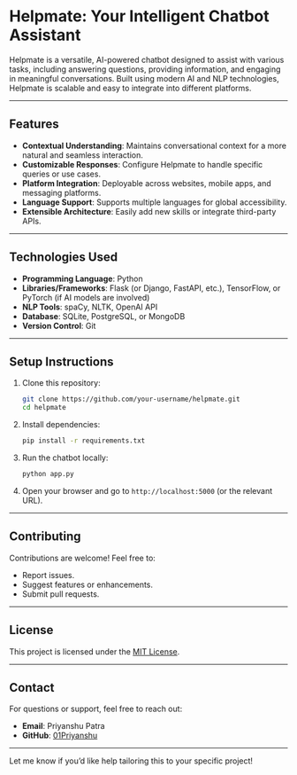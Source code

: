

# **Helpmate: Your Intelligent Chatbot Assistant**

Helpmate is a versatile, AI-powered chatbot designed to assist with various tasks, including answering questions, providing information, and engaging in meaningful conversations. Built using modern AI and NLP technologies, Helpmate is scalable and easy to integrate into different platforms.

---

## **Features**
- **Contextual Understanding**: Maintains conversational context for a more natural and seamless interaction.
- **Customizable Responses**: Configure Helpmate to handle specific queries or use cases.
- **Platform Integration**: Deployable across websites, mobile apps, and messaging platforms.
- **Language Support**: Supports multiple languages for global accessibility.
- **Extensible Architecture**: Easily add new skills or integrate third-party APIs.

---

## **Technologies Used**
- **Programming Language**: Python
- **Libraries/Frameworks**: Flask (or Django, FastAPI, etc.), TensorFlow, or PyTorch (if AI models are involved)
- **NLP Tools**: spaCy, NLTK, OpenAI API
- **Database**: SQLite, PostgreSQL, or MongoDB
- **Version Control**: Git

---

## **Setup Instructions**
1. Clone this repository:
   ```bash
   git clone https://github.com/your-username/helpmate.git
   cd helpmate
   ```
2. Install dependencies:
   ```bash
   pip install -r requirements.txt
   ```
3. Run the chatbot locally:
   ```bash
   python app.py
   ```
4. Open your browser and go to `http://localhost:5000` (or the relevant URL).

---

## **Contributing**
Contributions are welcome! Feel free to:
- Report issues.
- Suggest features or enhancements.
- Submit pull requests.

---

## **License**
This project is licensed under the [MIT License](LICENSE).

---

## **Contact**
For questions or support, feel free to reach out:
- **Email**: Priyanshu Patra
- **GitHub**: [01Priyanshu]([https://github.com/your-username](https://github.com/01Priyanshu))

---

Let me know if you’d like help tailoring this to your specific project!
